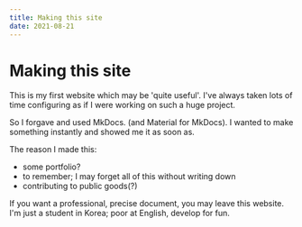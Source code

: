 ```yaml
---
title: Making this site
date: 2021-08-21
---
```


# Making this site
This is my first website which may be 'quite useful'.
I've always taken lots of time configuring as if I were working on such a huge
project.

So I forgave and used MkDocs. (and Material for MkDocs).
I wanted to make something instantly and showed me it as soon as.

The reason I made this:
- some portfolio?
- to remember; I may forget all of this without writing down
- contributing to public goods(?)

If you want a professional, precise document, you may leave this website.
I'm just a student in Korea; poor at English, develop for fun.




